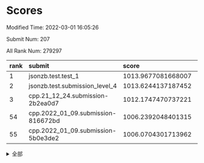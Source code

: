 # Scores

Modified Time: 2022-03-01 16:05:26

Submit Num: 207

All Rank Num: 279297

| rank |               submit               |       score        |       sigma        | pk_num |
| :--- | :--------------------------------- | :----------------- | :----------------- | :----- |
| 1    | jsonzb.test.test_1                 | 1013.9677081668007 | 0.8023892668781633 | 5394   |
| 2    | jsonzb.test.submission_level_4     | 1013.6244137187452 | 0.8148218902548394 | 5393   |
| 3    | cpp.21_12_24.submission-2b2ea0d7   | 1012.1747470737221 | 0.7798940844718816 | 5400   |
| 54   | cpp.2022_01_09.submission-816672bd | 1006.2392048401315 | 0.7146046401668198 | 5393   |
| 55   | cpp.2022_01_09.submission-5b0e3de2 | 1006.0704301713962 | 0.7155061055757864 | 5396   |


<details>
<summary>全部</summary>

| rank |                 submit                 |       score        |       sigma        | pk_num |
| :--- | :------------------------------------- | :----------------- | :----------------- | :----- |
| 1    | jsonzb.test.test_1                     | 1013.9677081668007 | 0.8023892668781633 | 5394   |
| 2    | jsonzb.test.submission_level_4         | 1013.6244137187452 | 0.8148218902548394 | 5393   |
| 3    | cpp.21_12_24.submission-2b2ea0d7       | 1012.1747470737221 | 0.7798940844718816 | 5400   |
| 4    | gobigger.level_3.submission_level_3_29 | 1011.8615090694861 | 0.794708752717706  | 5399   |
| 5    | gobigger.level_3.submission_level_3_1  | 1011.4539664796216 | 0.7532394846355399 | 5397   |
| 6    | gobigger.level_3.submission_level_3_25 | 1011.4529416359359 | 0.7809352729703405 | 5399   |
| 7    | gobigger.level_3.submission_level_3_13 | 1011.4408527494666 | 0.759952524714483  | 5399   |
| 8    | gobigger.level_3.submission_level_3_4  | 1011.3797102110199 | 0.7664427457675904 | 5396   |
| 9    | gobigger.level_3.submission_level_3_5  | 1011.3646381852396 | 0.7573527574682517 | 5400   |
| 10   | gobigger.level_3.submission_level_3_2  | 1011.2446101520319 | 0.7925641623006069 | 5396   |
| 11   | gobigger.level_3.submission_level_3_18 | 1011.1062169442737 | 0.763181910650568  | 5396   |
| 12   | gobigger.level_3.submission_level_3_15 | 1011.0426795048514 | 0.7814734230000476 | 5399   |
| 13   | gobigger.level_3.submission_level_3_38 | 1010.9491392717143 | 0.7828003886221225 | 5398   |
| 14   | gobigger.level_3.submission_level_3_44 | 1010.939472471961  | 0.7891349803437437 | 5400   |
| 15   | gobigger.level_3.submission_level_3_27 | 1010.7765270019606 | 0.7741975678411949 | 5396   |
| 16   | gobigger.level_3.submission_level_3_28 | 1010.6852767383183 | 0.7605106122938851 | 5393   |
| 17   | gobigger.level_3.submission_level_3_10 | 1010.5787440086664 | 0.7563145071628193 | 5400   |
| 18   | gobigger.level_3.submission_level_3_14 | 1010.5328450161053 | 0.7734692037370184 | 5398   |
| 19   | gobigger.level_3.submission_level_3_47 | 1010.5069689634988 | 0.7485967817907337 | 5395   |
| 20   | gobigger.level_3.submission_level_3_23 | 1010.4147768869827 | 0.7427067874592258 | 5391   |
| 21   | gobigger.level_3.submission_level_3_12 | 1010.367685922801  | 0.7455562993258096 | 5396   |
| 22   | gobigger.level_3.submission_level_3_49 | 1010.2705007938935 | 0.7860284023423487 | 5394   |
| 23   | gobigger.level_3.submission_level_3_16 | 1010.2581400950857 | 0.7601016784764585 | 5399   |
| 24   | gobigger.level_3.submission_level_3_34 | 1010.1233759187618 | 0.7404999520486704 | 5395   |
| 25   | gobigger.level_3.submission_level_3_43 | 1010.090587001538  | 0.7859918589711222 | 5397   |
| 26   | gobigger.level_3.submission_level_3_7  | 1010.0834208442806 | 0.739949732264196  | 5396   |
| 27   | gobigger.level_3.submission_level_3_40 | 1010.0425758120308 | 0.7731649929291485 | 5396   |
| 28   | gobigger.level_3.submission_level_3_33 | 1010.0110142584759 | 0.7584238226934656 | 5399   |
| 29   | gobigger.level_3.submission_level_3_46 | 1009.9948073685824 | 0.7410011414352502 | 5397   |
| 30   | gobigger.level_3.submission_level_3_3  | 1009.993719078043  | 0.7548574052867362 | 5401   |
| 31   | gobigger.level_3.submission_level_3_37 | 1009.9816875085662 | 0.7544857956657106 | 5398   |
| 32   | gobigger.level_3.submission_level_3_0  | 1009.9336313298357 | 0.7727691232801154 | 5395   |
| 33   | gobigger.level_3.submission_level_3_48 | 1009.893857798835  | 0.7738347255044675 | 5399   |
| 34   | gobigger.level_3.submission_level_3_24 | 1009.8613204262306 | 0.7595815638900215 | 5395   |
| 35   | gobigger.level_3.submission_level_3_31 | 1009.8594235185952 | 0.7401971425161811 | 5396   |
| 36   | gobigger.level_3.submission_level_3_35 | 1009.7261573200898 | 0.758231953689013  | 5398   |
| 37   | gobigger.level_3.submission_level_3_36 | 1009.6851502157266 | 0.7571468517502211 | 5397   |
| 38   | gobigger.level_3.submission_level_3_41 | 1009.5855800936898 | 0.7415185628345481 | 5397   |
| 39   | gobigger.level_3.submission_level_3_45 | 1009.5072229532352 | 0.75640379231068   | 5395   |
| 40   | gobigger.level_3.submission_level_3_42 | 1009.4708491102174 | 0.7616679972119091 | 5395   |
| 41   | gobigger.level_3.submission_level_3_21 | 1009.4512844894899 | 0.7552238274137304 | 5403   |
| 42   | gobigger.level_3.submission_level_3_6  | 1009.3836392085099 | 0.7720564788403931 | 5402   |
| 43   | gobigger.level_3.submission_level_3_9  | 1009.3517575878135 | 0.7564986298892769 | 5395   |
| 44   | gobigger.level_3.submission_level_3_39 | 1009.3128685202387 | 0.7394444086047492 | 5400   |
| 45   | gobigger.level_3.submission_level_3_30 | 1009.1475865031211 | 0.7510916060612712 | 5395   |
| 46   | gobigger.level_3.submission_level_3_22 | 1009.11083821145   | 0.7465091175006812 | 5394   |
| 47   | gobigger.level_3.submission_level_3_17 | 1009.091191444508  | 0.7465598525263641 | 5395   |
| 48   | gobigger.level_3.submission_level_3_8  | 1009.0496595420153 | 0.7369909702219842 | 5396   |
| 49   | gobigger.level_3.submission_level_3_32 | 1008.9707624704201 | 0.7452874090821001 | 5402   |
| 50   | gobigger.level_3.submission_level_3_19 | 1008.7830123650047 | 0.7429364646006412 | 5396   |
| 51   | gobigger.level_3.submission_level_3_20 | 1008.7193394808488 | 0.7310385289629656 | 5397   |
| 52   | gobigger.level_3.submission_level_3_26 | 1008.7126402668816 | 0.7239539133246059 | 5395   |
| 53   | gobigger.level_3.submission_level_3_11 | 1008.2415843970637 | 0.7697966129025045 | 5392   |
| 54   | cpp.2022_01_09.submission-816672bd     | 1006.2392048401315 | 0.7146046401668198 | 5393   |
| 55   | cpp.2022_01_09.submission-5b0e3de2     | 1006.0704301713962 | 0.7155061055757864 | 5396   |
| 56   | gobigger.level_1.submission_level_1_43 | 1005.4035695304179 | 0.7283147260429728 | 5401   |
| 57   | gobigger.level_1.submission_level_1_17 | 1005.2499978789156 | 0.7112074349174289 | 5399   |
| 58   | gobigger.level_1.submission_level_1_5  | 1004.8250883763126 | 0.7312153236351029 | 5392   |
| 59   | gobigger.level_1.submission_level_1_8  | 1004.7176897727279 | 0.7287443897675612 | 5399   |
| 60   | gobigger.level_1.submission_level_1_7  | 1004.6021595338069 | 0.723617855436183  | 5395   |
| 61   | gobigger.level_1.submission_level_1_14 | 1004.3299550168583 | 0.722738716787863  | 5398   |
| 62   | gobigger.level_1.submission_level_1_39 | 1004.1524999711769 | 0.7200706124497005 | 5395   |
| 63   | gobigger.level_1.submission_level_1_49 | 1004.0504364981992 | 0.7159552069952193 | 5398   |
| 64   | gobigger.level_1.submission_level_1_47 | 1004.0384110005165 | 0.7279357719251349 | 5399   |
| 65   | gobigger.level_1.submission_level_1_37 | 1003.9945217639181 | 0.7212011384381322 | 5394   |
| 66   | gobigger.level_1.submission_level_1_19 | 1003.8869267612421 | 0.719027011346215  | 5397   |
| 67   | gobigger.level_1.submission_level_1_33 | 1003.8351215289462 | 0.726172921185696  | 5391   |
| 68   | gobigger.level_1.submission_level_1_29 | 1003.8294402897396 | 0.7091580978843416 | 5401   |
| 69   | gobigger.level_1.submission_level_1_30 | 1003.8045249670668 | 0.7150583642555459 | 5394   |
| 70   | gobigger.level_1.submission_level_1_11 | 1003.7716552961061 | 0.723841618656664  | 5395   |
| 71   | gobigger.level_1.submission_level_1_18 | 1003.7319508312697 | 0.7134851683040925 | 5396   |
| 72   | gobigger.level_1.submission_level_1_48 | 1003.7143536963401 | 0.7375408316842174 | 5396   |
| 73   | gobigger.level_1.submission_level_1_35 | 1003.6151823152452 | 0.7280878506495455 | 5395   |
| 74   | gobigger.level_1.submission_level_1_20 | 1003.5954335526042 | 0.7294858399582426 | 5403   |
| 75   | gobigger.level_1.submission_level_1_13 | 1003.4776542796654 | 0.7148779707148765 | 5393   |
| 76   | gobigger.level_1.submission_level_1_32 | 1003.4477943442625 | 0.7399792558345708 | 5395   |
| 77   | gobigger.level_1.submission_level_1_24 | 1003.3977871174408 | 0.7263281992259104 | 5402   |
| 78   | gobigger.level_1.submission_level_1_12 | 1003.3901950269837 | 0.7179356887770351 | 5398   |
| 79   | gobigger.level_1.submission_level_1_9  | 1003.2910065797162 | 0.7204387335989523 | 5394   |
| 80   | gobigger.level_1.submission_level_1_16 | 1003.2694622259388 | 0.7183373451273724 | 5400   |
| 81   | gobigger.level_1.submission_level_1_28 | 1003.1888360595566 | 0.7123114298566825 | 5397   |
| 82   | gobigger.level_1.submission_level_1_46 | 1003.1441557977938 | 0.7235689060006374 | 5402   |
| 83   | gobigger.level_1.submission_level_1_31 | 1003.1204040469912 | 0.707401887563926  | 5398   |
| 84   | gobigger.level_1.submission_level_1_36 | 1003.0719406426165 | 0.7178616218758245 | 5401   |
| 85   | gobigger.level_1.submission_level_1_27 | 1003.0644299586676 | 0.7258266087133968 | 5399   |
| 86   | gobigger.level_1.submission_level_1_25 | 1003.0552669774869 | 0.7215365397393487 | 5405   |
| 87   | gobigger.level_1.submission_level_1_3  | 1003.0242232015048 | 0.7216771841358374 | 5399   |
| 88   | gobigger.level_1.submission_level_1_41 | 1002.9258184116075 | 0.7170323204005082 | 5400   |
| 89   | gobigger.level_1.submission_level_1_15 | 1002.9143697693373 | 0.7125558476011072 | 5397   |
| 90   | gobigger.level_1.submission_level_1_10 | 1002.8967916893034 | 0.7161383218443274 | 5399   |
| 91   | gobigger.level_1.submission_level_1_22 | 1002.8873739431856 | 0.717211638086947  | 5390   |
| 92   | gobigger.level_1.submission_level_1_1  | 1002.8737915385434 | 0.7207347423860321 | 5399   |
| 93   | gobigger.level_1.submission_level_1_38 | 1002.7804103916354 | 0.7205024525733962 | 5399   |
| 94   | gobigger.level_1.submission_level_1_26 | 1002.7418375734269 | 0.7049779904018023 | 5397   |
| 95   | gobigger.level_1.submission_level_1_6  | 1002.716792494279  | 0.709112290080888  | 5396   |
| 96   | gobigger.level_1.submission_level_1_2  | 1002.6801825255283 | 0.72288692599279   | 5397   |
| 97   | gobigger.level_1.submission_level_1_42 | 1002.6632033111756 | 0.7280921580228081 | 5393   |
| 98   | gobigger.level_1.submission_level_1_21 | 1002.659919630016  | 0.7175720170108781 | 5397   |
| 99   | gobigger.level_1.submission_level_1_0  | 1002.6464596889257 | 0.7286778635448162 | 5400   |
| 100  | gobigger.level_1.submission_level_1_34 | 1002.6236491711404 | 0.72050732343      | 5397   |
| 101  | gobigger.level_1.submission_level_1_4  | 1002.5868045485656 | 0.7147339264235195 | 5402   |
| 102  | gobigger.level_1.submission_level_1_44 | 1002.5804727239766 | 0.7049188361531719 | 5398   |
| 103  | gobigger.level_1.submission_level_1_45 | 1002.1504723940594 | 0.7160896617095933 | 5402   |
| 104  | gobigger.level_1.submission_level_1_23 | 1002.0198561083744 | 0.7071696242141257 | 5399   |
| 105  | gobigger.level_1.submission_level_1_40 | 1001.6001301727417 | 0.7212854754998691 | 5399   |
| 106  | gobigger.random.submission_random_37   | 997.1183417073395  | 0.71149435487294   | 5400   |
| 107  | gobigger.random.submission_random_34   | 996.9461238439185  | 0.7172079205775659 | 5393   |
| 108  | gobigger.random.submission_random_19   | 996.9169883004156  | 0.7122125469808192 | 5396   |
| 109  | gobigger.random.submission_random_0    | 996.7503084895955  | 0.7158484898512166 | 5396   |
| 110  | gobigger.random.submission_random_39   | 996.6312717146083  | 0.6988181600608718 | 5403   |
| 111  | gobigger.random.submission_random_24   | 996.4884973384046  | 0.7131019972372464 | 5401   |
| 112  | gobigger.random.submission_random_48   | 996.3909183774238  | 0.7070370635990241 | 5398   |
| 113  | gobigger.random.submission_random_30   | 996.3591405821905  | 0.7252022930721417 | 5400   |
| 114  | gobigger.random.submission_random_1    | 996.3125735062096  | 0.7006770670241148 | 5397   |
| 115  | gobigger.random.submission_random_33   | 996.3008096962916  | 0.7147676258524656 | 5395   |
| 116  | gobigger.random.submission_random_38   | 996.2690311893701  | 0.7349830344611574 | 5395   |
| 117  | gobigger.random.submission_random_47   | 996.1889575162901  | 0.7214988115207228 | 5398   |
| 118  | gobigger.random.submission_random_20   | 996.1755548216554  | 0.7141406033882972 | 5400   |
| 119  | gobigger.random.submission_random_35   | 996.1453890024133  | 0.7064807084019687 | 5397   |
| 120  | gobigger.random.submission_random_42   | 996.1250951357378  | 0.7045030507973438 | 5402   |
| 121  | gobigger.random.submission_random_5    | 996.1109858652263  | 0.7043503639941345 | 5390   |
| 122  | gobigger.random.submission_random_44   | 996.0868480407285  | 0.7040670831561994 | 5399   |
| 123  | gobigger.random.submission_random_10   | 996.0793536638469  | 0.7162183856647374 | 5399   |
| 124  | gobigger.random.submission_random_18   | 995.999567435427   | 0.7095099668729468 | 5396   |
| 125  | gobigger.random.submission_random_12   | 995.990968596249   | 0.7176411696289444 | 5393   |
| 126  | gobigger.random.submission_random_43   | 995.9784712572293  | 0.7179346203154418 | 5393   |
| 127  | gobigger.random.submission_random_13   | 995.9770130026579  | 0.7163170471466859 | 5400   |
| 128  | gobigger.random.submission_random_31   | 995.936931069476   | 0.7204903388400958 | 5398   |
| 129  | gobigger.random.submission_random_22   | 995.9028041531419  | 0.7053150177459989 | 5397   |
| 130  | gobigger.random.submission_random_29   | 995.8901167401174  | 0.7113017124739316 | 5392   |
| 131  | gobigger.random.submission_random_27   | 995.8803182748858  | 0.7100689104352386 | 5397   |
| 132  | gobigger.random.submission_random_49   | 995.7975633514529  | 0.7074743717300275 | 5394   |
| 133  | gobigger.random.submission_random_26   | 995.7876036562456  | 0.7117483156506323 | 5394   |
| 134  | gobigger.random.submission_random_28   | 995.7685053306618  | 0.7306099328416987 | 5402   |
| 135  | gobigger.random.submission_random_4    | 995.7422502685665  | 0.7308115652675016 | 5390   |
| 136  | gobigger.random.submission_random_41   | 995.7284095595061  | 0.7050388267187522 | 5394   |
| 137  | gobigger.random.submission_random_2    | 995.7019251446045  | 0.7236955846925668 | 5394   |
| 138  | gobigger.random.submission_random_46   | 995.6627963107967  | 0.7183244969706972 | 5397   |
| 139  | gobigger.random.submission_random_9    | 995.6485744683883  | 0.717903472274531  | 5401   |
| 140  | gobigger.random.submission_random_23   | 995.6440641289695  | 0.716614188431505  | 5393   |
| 141  | gobigger.random.submission_random_15   | 995.5856522955143  | 0.7121857628028723 | 5402   |
| 142  | gobigger.random.submission_random_40   | 995.5654587958253  | 0.7282440346081437 | 5401   |
| 143  | gobigger.random.submission_random_25   | 995.5356976914701  | 0.7097237952485538 | 5405   |
| 144  | gobigger.random.submission_random_21   | 995.4849706168627  | 0.7215630838366183 | 5397   |
| 145  | gobigger.random.submission_random_11   | 995.4190393603199  | 0.7141363752403008 | 5399   |
| 146  | gobigger.random.submission_random_45   | 995.3900051598977  | 0.7023477372356516 | 5398   |
| 147  | gobigger.random.submission_random_32   | 995.3633368406861  | 0.7097138772271155 | 5395   |
| 148  | gobigger.random.submission_random_7    | 995.3112373197548  | 0.7190537804354432 | 5397   |
| 149  | gobigger.random.submission_random_14   | 995.2671970640587  | 0.7154848178009567 | 5398   |
| 150  | gobigger.random.submission_random_16   | 995.244642084438   | 0.7022304948794201 | 5396   |
| 151  | gobigger.random.submission_random_36   | 995.1822462376592  | 0.7021461817458833 | 5402   |
| 152  | gobigger.random.submission_random_3    | 994.9926244938283  | 0.7085082005947853 | 5399   |
| 153  | gobigger.random.submission_random_6    | 994.9076729892942  | 0.705811082278209  | 5403   |
| 154  | gobigger.random.submission_random_8    | 994.5889810301545  | 0.7177540608954609 | 5391   |
| 155  | gobigger.random.submission_random_17   | 994.5627719212891  | 0.706824486875562  | 5401   |
| 156  | gobigger.level_2.submission_level_2_3  | 993.6013875290912  | 0.7225528820513076 | 5397   |
| 157  | gobigger.level_2.submission_level_2_40 | 993.5162297237085  | 0.7223749603072505 | 5397   |
| 158  | gobigger.level_2.submission_level_2_22 | 993.5157640975805  | 0.7305927583995421 | 5390   |
| 159  | gobigger.level_2.submission_level_2_23 | 993.4341153057593  | 0.7405965771347917 | 5403   |
| 160  | gobigger.level_2.submission_level_2_5  | 993.4314732209915  | 0.7252557028974108 | 5394   |
| 161  | gobigger.level_2.submission_level_2_21 | 993.4164819413342  | 0.7279367228932225 | 5392   |
| 162  | gobigger.level_2.submission_level_2_37 | 993.2542355929121  | 0.7218150019194896 | 5391   |
| 163  | gobigger.level_2.submission_level_2_31 | 993.0845516833592  | 0.7356891424859598 | 5395   |
| 164  | gobigger.level_2.submission_level_2_28 | 992.9724574534098  | 0.7425418397666855 | 5400   |
| 165  | gobigger.level_2.submission_level_2_7  | 992.9528940833603  | 0.7438708344155487 | 5399   |
| 166  | gobigger.level_2.submission_level_2_11 | 992.9138317096916  | 0.730846105068213  | 5397   |
| 167  | gobigger.level_2.submission_level_2_6  | 992.8276111760555  | 0.7551755699236138 | 5399   |
| 168  | gobigger.level_2.submission_level_2_15 | 992.7730434308074  | 0.7359249563399222 | 5395   |
| 169  | gobigger.level_2.submission_level_2_20 | 992.7558873743816  | 0.7263487505518897 | 5398   |
| 170  | gobigger.level_2.submission_level_2_25 | 992.6903210447834  | 0.7404857861835691 | 5395   |
| 171  | gobigger.level_2.submission_level_2_30 | 992.4544917616622  | 0.7533187078201528 | 5398   |
| 172  | gobigger.level_2.submission_level_2_44 | 992.443357820322   | 0.746557526848108  | 5394   |
| 173  | gobigger.level_2.submission_level_2_10 | 992.3619798874937  | 0.7329909872079979 | 5397   |
| 174  | gobigger.level_2.submission_level_2_12 | 992.3464470404917  | 0.7530285378420674 | 5399   |
| 175  | gobigger.level_2.submission_level_2_14 | 992.1734547185702  | 0.7449803968203792 | 5397   |
| 176  | gobigger.level_2.submission_level_2_36 | 992.150169802552   | 0.7529485744360161 | 5396   |
| 177  | gobigger.level_2.submission_level_2_9  | 992.0156120934201  | 0.7368946030646638 | 5402   |
| 178  | gobigger.level_2.submission_level_2_43 | 991.9834258524807  | 0.7534055746488455 | 5395   |
| 179  | gobigger.level_2.submission_level_2_39 | 991.9828300096547  | 0.7590212617316292 | 5400   |
| 180  | gobigger.level_2.submission_level_2_2  | 991.9606677020605  | 0.7491813169006045 | 5393   |
| 181  | gobigger.level_2.submission_level_2_8  | 991.9130569039072  | 0.7482013218817437 | 5396   |
| 182  | gobigger.level_2.submission_level_2_49 | 991.825306849772   | 0.727178642073631  | 5397   |
| 183  | gobigger.level_2.submission_level_2_16 | 991.8222489449712  | 0.7409760017445388 | 5393   |
| 184  | gobigger.level_2.submission_level_2_33 | 991.8132260898632  | 0.7429103296878333 | 5397   |
| 185  | gobigger.level_2.submission_level_2_38 | 991.7944071875276  | 0.7435608905312681 | 5391   |
| 186  | gobigger.level_2.submission_level_2_27 | 991.7532272148115  | 0.759296016902452  | 5394   |
| 187  | gobigger.level_2.submission_level_2_48 | 991.7161273602125  | 0.7482507638200271 | 5399   |
| 188  | gobigger.level_2.submission_level_2_4  | 991.6891279579854  | 0.7483111677229817 | 5397   |
| 189  | gobigger.level_2.submission_level_2_19 | 991.5526902509037  | 0.7670288767301701 | 5395   |
| 190  | gobigger.level_2.submission_level_2_32 | 991.3840841987563  | 0.7549920058346353 | 5400   |
| 191  | gobigger.level_2.submission_level_2_18 | 991.3629959000955  | 0.7610569610259336 | 5398   |
| 192  | gobigger.level_2.submission_level_2_24 | 991.2681019120237  | 0.7470706314441664 | 5395   |
| 193  | gobigger.level_2.submission_level_2_46 | 991.1839245225486  | 0.7455956505431298 | 5392   |
| 194  | gobigger.level_2.submission_level_2_34 | 991.1356318282237  | 0.7660223480078172 | 5392   |
| 195  | gobigger.level_2.submission_level_2_35 | 991.0678699321687  | 0.7676379198692679 | 5392   |
| 196  | gobigger.level_2.submission_level_2_41 | 991.0597563453844  | 0.7506043675051535 | 5400   |
| 197  | gobigger.level_2.submission_level_2_0  | 990.9447907226705  | 0.747288763200405  | 5398   |
| 198  | gobigger.level_2.submission_level_2_42 | 990.9430676730592  | 0.7561142627010379 | 5400   |
| 199  | gobigger.level_2.submission_level_2_17 | 990.9418866365497  | 0.7515197415497309 | 5399   |
| 200  | gobigger.level_2.submission_level_2_1  | 990.711200061262   | 0.7511456876904237 | 5395   |
| 201  | gobigger.level_2.submission_level_2_29 | 990.6696497839301  | 0.7628679651802031 | 5399   |
| 202  | gobigger.level_2.submission_level_2_26 | 990.6210543475589  | 0.762511991342205  | 5398   |
| 203  | gobigger.level_2.submission_level_2_13 | 989.8842152467612  | 0.7779512195268352 | 5393   |
| 204  | gobigger.level_2.submission_level_2_47 | 989.7134266061805  | 0.7758416120606882 | 5402   |
| 205  | gobigger.level_2.submission_level_2_45 | 988.9372946701249  | 0.785018213921714  | 5396   |
| 206  | gobigger.none.submission_none_0        | 978.8582745053105  | 1.2962482812239853 | 5398   |
| 207  | gobigger.none.submission_none_1        | 974.8658412215466  | 1.5713504527572517 | 5397   |

</details>